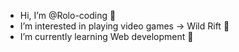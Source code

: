 - Hi, I’m @Rolo-coding 👋  
- I’m interested in playing video games -> Wild Rift 👀 
- I’m currently learning Web development 🌱  
<!---
Rolo-coding/Rolo-coding is a ✨ special ✨ repository because its `README.md` (this file) appears on your GitHub profile.
You can click the Preview link to take a look at your changes.
--->
